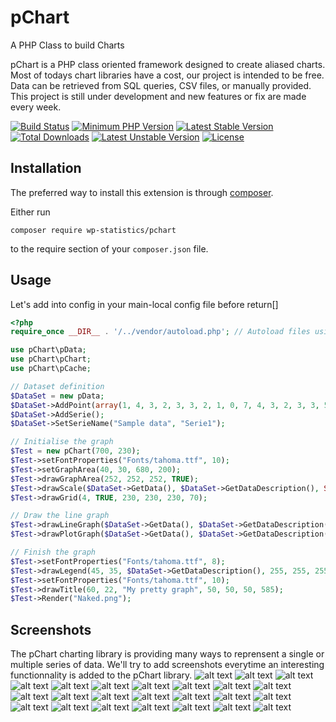 # pChart
A PHP Class to build Charts

pChart is a PHP class oriented framework designed to create aliased charts. Most of todays chart libraries have a cost, our project is intended to be free. Data can be retrieved from SQL queries, CSV files, or manually provided. This project is still under development and new features or fix are made every week. 


[![Build Status](https://travis-ci.org/wp-statistics/pchart.svg?branch=master)](https://travis-ci.org/wp-statistics/pchart)
[![Minimum PHP Version](http://img.shields.io/badge/php-%3E%3D%205.4-8892BF.svg)](https://php.net/)
[![Latest Stable Version](https://poser.pugx.org/wp-statistics/pchart/v/stable)](https://packagist.org/packages/wp-statistics/pchart)
[![Total Downloads](https://poser.pugx.org/wp-statistics/pchart/downloads)](https://packagist.org/packages/wp-statistics/pchart)
[![Latest Unstable Version](https://poser.pugx.org/wp-statistics/pchart/v/unstable)](https://packagist.org/packages/wp-statistics/pchart)
[![License](https://poser.pugx.org/wp-statistics/pchart/license)](https://packagist.org/packages/wp-statistics/pchart)


Installation
------------

The preferred way to install this extension is through [composer](http://getcomposer.org/download/).

Either run

```
composer require wp-statistics/pchart
```

to the require section of your `composer.json` file.


Usage
-----

Let's add into config in your main-local config file before return[]
````php
<?php
require_once __DIR__ . '/../vendor/autoload.php'; // Autoload files using Composer autoload

use pChart\pData;
use pChart\pChart;
use pChart\pCache;

// Dataset definition
$DataSet = new pData;
$DataSet->AddPoint(array(1, 4, 3, 2, 3, 3, 2, 1, 0, 7, 4, 3, 2, 3, 3, 5, 1, 0, 7));
$DataSet->AddSerie();
$DataSet->SetSerieName("Sample data", "Serie1");

// Initialise the graph
$Test = new pChart(700, 230);
$Test->setFontProperties("Fonts/tahoma.ttf", 10);
$Test->setGraphArea(40, 30, 680, 200);
$Test->drawGraphArea(252, 252, 252, TRUE);
$Test->drawScale($DataSet->GetData(), $DataSet->GetDataDescription(), SCALE_NORMAL, 150, 150, 150, TRUE, 0, 2);
$Test->drawGrid(4, TRUE, 230, 230, 230, 70);

// Draw the line graph
$Test->drawLineGraph($DataSet->GetData(), $DataSet->GetDataDescription());
$Test->drawPlotGraph($DataSet->GetData(), $DataSet->GetDataDescription(), 3, 2, 255, 255, 255);

// Finish the graph
$Test->setFontProperties("Fonts/tahoma.ttf", 8);
$Test->drawLegend(45, 35, $DataSet->GetDataDescription(), 255, 255, 255);
$Test->setFontProperties("Fonts/tahoma.ttf", 10);
$Test->drawTitle(60, 22, "My pretty graph", 50, 50, 50, 585);
$Test->Render("Naked.png");
````


Screenshots
------------
The pChart charting library is providing many ways to reprensent a single or multiple series of data. We'll try to add screenshots everytime an interesting functionnality is added to the pChart library. 
![alt text](https://raw.githubusercontent.com/wp-statistics/pchart/master/src/Examples_Images/example10.png "Logo Title Text 1")
![alt text](https://raw.githubusercontent.com/wp-statistics/pchart/master/src/Examples_Images/example12.png "Logo Title Text 1")
![alt text](https://raw.githubusercontent.com/wp-statistics/pchart/master/src/Examples_Images/example13.png "Logo Title Text 1")
![alt text](https://raw.githubusercontent.com/wp-statistics/pchart/master/src/Examples_Images/example14.png "Logo Title Text 1")
![alt text](https://raw.githubusercontent.com/wp-statistics/pchart/master/src/Examples_Images/example15.png "Logo Title Text 1")
![alt text](https://raw.githubusercontent.com/wp-statistics/pchart/master/src/Examples_Images/example16.png "Logo Title Text 1")
![alt text](https://raw.githubusercontent.com/wp-statistics/pchart/master/src/Examples_Images/example17.png "Logo Title Text 1")
![alt text](https://raw.githubusercontent.com/wp-statistics/pchart/master/src/Examples_Images/example18.png "Logo Title Text 1")
![alt text](https://raw.githubusercontent.com/wp-statistics/pchart/master/src/Examples_Images/example19.png "Logo Title Text 1")
![alt text](https://raw.githubusercontent.com/wp-statistics/pchart/master/src/Examples_Images/example2.png "Logo Title Text 1")
![alt text](https://raw.githubusercontent.com/wp-statistics/pchart/master/src/Examples_Images/example20.png "Logo Title Text 1")
![alt text](https://raw.githubusercontent.com/wp-statistics/pchart/master/src/Examples_Images/example21.png "Logo Title Text 1")
![alt text](https://raw.githubusercontent.com/wp-statistics/pchart/master/src/Examples_Images/example22.png "Logo Title Text 1")
![alt text](https://raw.githubusercontent.com/wp-statistics/pchart/master/src/Examples_Images/example23.png "Logo Title Text 1")
![alt text](https://raw.githubusercontent.com/wp-statistics/pchart/master/src/Examples_Images/example24.png "Logo Title Text 1")
![alt text](https://raw.githubusercontent.com/wp-statistics/pchart/master/src/Examples_Images/example25.png "Logo Title Text 1")
![alt text](https://raw.githubusercontent.com/wp-statistics/pchart/master/src/Examples_Images/example26.png "Logo Title Text 1")
![alt text](https://raw.githubusercontent.com/wp-statistics/pchart/master/src/Examples_Images/example3.png "Logo Title Text 1")
![alt text](https://raw.githubusercontent.com/wp-statistics/pchart/master/src/Examples_Images/example4.png "Logo Title Text 1")
![alt text](https://raw.githubusercontent.com/wp-statistics/pchart/master/src/Examples_Images/example5.png "Logo Title Text 1")
![alt text](https://raw.githubusercontent.com/wp-statistics/pchart/master/src/Examples_Images/example6.png "Logo Title Text 1")
![alt text](https://raw.githubusercontent.com/wp-statistics/pchart/master/src/Examples_Images/example7.png "Logo Title Text 1")
![alt text](https://raw.githubusercontent.com/wp-statistics/pchart/master/src/Examples_Images/example8.png "Logo Title Text 1")
![alt text](https://raw.githubusercontent.com/wp-statistics/pchart/master/src/Examples_Images/example9.png "Logo Title Text 1")
